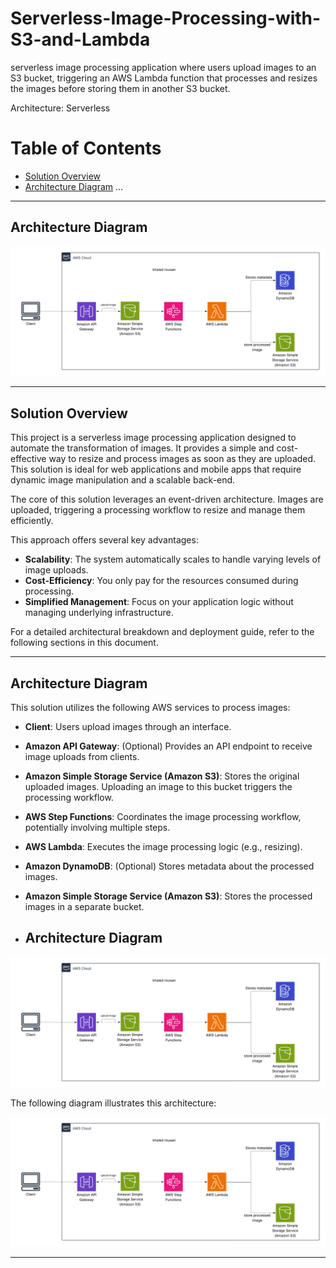 # Serverless-Image-Processing-with-S3-and-Lambda
serverless image processing application where users upload images to an S3 bucket, triggering an AWS Lambda function that processes and resizes the images before storing them in another S3 bucket.

Architecture: Serverless


# Table of Contents
- [Solution Overview](#solution-overview)
- [Architecture Diagram](#architecture-diagram)
...
---
## Architecture Diagram
![Serverless Image Processing Architecture Diagram](docs/Blank%20diagram.png)

***

## Solution Overview

This project is a serverless image processing application designed to automate the transformation of images. It provides a simple and cost-effective way to resize and process images as soon as they are uploaded. This solution is ideal for web applications and mobile apps that require dynamic image manipulation and a scalable back-end.

The core of this solution leverages an event-driven architecture. Images are uploaded, triggering a processing workflow to resize and manage them efficiently.

This approach offers several key advantages:

* **Scalability**: The system automatically scales to handle varying levels of image uploads.
* **Cost-Efficiency**: You only pay for the resources consumed during processing.
* **Simplified Management**: Focus on your application logic without managing underlying infrastructure.

For a detailed architectural breakdown and deployment guide, refer to the following sections in this document.

***

## Architecture Diagram

This solution utilizes the following AWS services to process images:

* **Client**: Users upload images through an interface.
* **Amazon API Gateway**: (Optional) Provides an API endpoint to receive image uploads from clients.
* **Amazon Simple Storage Service (Amazon S3)**: Stores the original uploaded images. Uploading an image to this bucket triggers the processing workflow.
* **AWS Step Functions**: Coordinates the image processing workflow, potentially involving multiple steps.
* **AWS Lambda**: Executes the image processing logic (e.g., resizing).
* **Amazon DynamoDB**: (Optional) Stores metadata about the processed images.
* **Amazon Simple Storage Service (Amazon S3)**: Stores the processed images in a separate bucket.

* ## Architecture Diagram
![Serverless Image Processing Architecture Diagram](docs/Blank%20diagram.png)


The following diagram illustrates this architecture:

![Serverless Image Processing Architecture](docs/Blank%20diagram.png)

***
